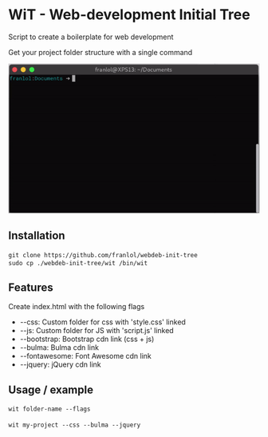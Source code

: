 # WiT - Web-development Initial Tree
Script to create a boilerplate for web development

Get your project folder structure with a single command

![alt text](https://raw.githubusercontent.com/franlol/webdeb-init-tree/master/demo.gif)

## Installation
```
git clone https://github.com/franlol/webdeb-init-tree
sudo cp ./webdeb-init-tree/wit /bin/wit
```

## Features
 Create index.html with the following flags
- --css: Custom folder for css with 'style.css' linked
- --js: Custom folder for JS with 'script.js' linked
- --bootstrap: Bootstrap cdn link (css + js)
- --bulma: Bulma cdn link
- --fontawesome: Font Awesome cdn link
- --jquery: jQuery cdn link

## Usage / example
```
wit folder-name --flags

wit my-project --css --bulma --jquery
```
